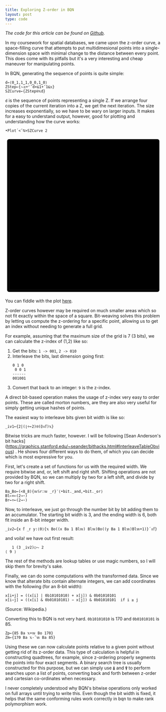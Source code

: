 ```yaml
---
title: Exploring Z-order in BQN
layout: post
type: code
---
```


_The code for this article can be found on
[Github](https://github.com/razetime/bqnforklift)._

In my coursework for spatial databases, we came upon the z-order curve, a
space-filling curve that attempts to put multidimesional points into a
single-dimension space with minimal change to the distance between every
point. This does come with its pitfalls but it's a very interesting
and cheap maneuver for manipulating points.

In BQN, generating the sequence of points is quite simple:

```bqn
d←⟨0‿1,1‿1,0‿0,1‿0⟩
ZStep←{⥊𝕩+⌜˜d×⊑1+¯1⊑𝕩}
SZCurve←{ZStep⍟𝕩d}
```

`d` is the sequence of points representing a single Z. If we arrange four
copies of the current iteration into a Z,
we get the next iteration. The size increases exponentially, so we have
to be wary on larger inputs. It makes for a easy to understand output,
however, good for plotting and understanding how the curve works:

```bqn
•Plot´<˘⍉>SZCurve 2
```

<svg viewBox="-10 -10 404 404">
  <g font-family="BQN,monospace" font-size="18px">
    <rect class="code" stroke-width="1" rx="5" x="-5" y="-5" width="394" height="394"></rect>
    <path class="Paren" stroke="currentColor" stroke-width="1" d="M0 0V384"></path>
    <path class="Paren" stroke="currentColor" stroke-width="1" d="M0 384H384"></path>
    <path class="red" style="fill:none" stroke-width="1" d="M0 0L54.857 0L0 54.857L54.857 54.857L109.714 0L164.571 0L109.714 54.857L164.571 54.857L0 109.714L54.857 109.714L0 164.571L54.857 164.571L109.714 109.714L164.571 109.714L109.714 164.571L164.571 164.571L219.429 0L274.286 0L219.429 54.857L274.286 54.857L329.143 0L384 0L329.143 54.857L384 54.857L219.429 109.714L274.286 109.714L219.429 164.571L274.286 164.571L329.143 109.714L384 109.714L329.143 164.571L384 164.571L0 219.429L54.857 219.429L0 274.286L54.857 274.286L109.714 219.429L164.571 219.429L109.714 274.286L164.571 274.286L0 329.143L54.857 329.143L0 384L54.857 384L109.714 329.143L164.571 329.143L109.714 384L164.571 384L219.429 219.429L274.286 219.429L219.429 274.286L274.286 274.286L329.143 219.429L384 219.429L329.143 274.286L384 274.286L219.429 329.143L274.286 329.143L219.429 384L274.286 384L329.143 329.143L384 329.143L329.143 384L384 384"></path>
  </g>
</svg>

You can fiddle with the plot [here](https://mlochbaum.github.io/BQN/try.html#code=ZOKGkOKfqDDigL8xLDHigL8xLDDigL8wLDHigL8w4p+pClpTdGVw4oaQe+KlivCdlakr4oycy5xkw5fiipExK8KvMeKKkfCdlal9ClNaQ3VydmXihpB7WlN0ZXDijZ/wnZWpZH0K4oCiUGxvdMK0PMuY4o2JPlNaQ3VydmUgMgo=).

Z-order curves however may be required on much smaller areas which so not
fit exactly within the space of a square. Bit-weaving solves this problem
by letting us compute the z-ordering for a specific point, allowing us to
get an index without needing to generate a full grid.

For example, assuming that the maximum size of the grid is 7 (3 bits), we
can calculate the z-index of (1,2) like so:

1. Get the bits: `1 -> 001`, `2 -> 010`
2. Interleave the bits, last dimension going first:
   ```
   0 1 0
    0 0 1
   ------
   001001
   ```
3. Convert that back to an integer: `9` is the z-index.

A direct bit-based operation makes the usage of z-index very easy to order
points. These are called morton numbers, are they are also very useful for
simply getting unique hashes of points.

The easiest way to interleave bits given bit width is like so:
```
_iv1←{2|(⌊÷⟜2)⍟(⌽↕𝕗)𝕩}
```

Bitwise tricks are much faster, however. I will be following
[Sean Anderson's bit hacks]
(https://graphics.stanford.edu/~seander/bithacks.html#InterleaveTableObvious)
. He shows four different ways to do them, of which you can decide which
is most expressive for you.

First, let's create a set of functions for us with the
required width. We require bitwise and, or, left shift and right shift.
Shifting operations are not provided by BQN, so we can multiply by two for a
left shift, and divide by two for a right shift.

```
Ba‿Bo←(<8‿8){𝕨𝕊r:𝕨 _r}¨⟨•bit._and,•bit._or⟩
Bl←×⟜(2⊸⋆)                                                                      
Br←÷⟜(2⊸⋆)                                                                      
```

Now, to interleave, we just go through the number bit by bit adding them to an
accumulator. The starting bit width is 3, and the ending width is 6, both fit
inside an 8-bit integer width.
```
_iv2←{x 𝕗 _𝕣 y:⟨0⟩{𝕩 Bo((x Ba 1 Bl𝕨) Bl𝕨)Bo((y Ba 1 Bl𝕨)Bl𝕨+1)}´↕𝕗}          
```

and voila! we have out first result:
```
   1 (3 _iv2)○⥊ 2
⟨ 9 ⟩
```

The rest of the methods are lookup tables or use magic numbers, so I will skip
them for brevity's sake.

Finally, we can do some computations with the transformed data. Since we know
that alterate bits contain alternate integers, we can add coordinates with the
following (for an 8-bit width):

```
x[i+j] = ((x[i] | 0b10101010) + x[j]) & 0b01010101
x[i−j] = ((x[i] & 0b01010101) − x[j]) & 0b01010101  if i ≥ j
```
(Source: Wikipedia.)

Converting this to BQN is not very hard. `0b10101010` is 170 and `0b01010101`
is 85.
```
Zp←{85 Ba 𝕩+𝕨 Bo 170}
Zm←{170 Ba 𝕩-˜𝕨 Ba 85}
```

Using these we can now calculate points relative to a given point without
getting rid of its z-order data. This type of calculation is helpful in
constructing quadtrees, for example, since z-ordering properly segments the
points into four exact segments. A binary search tree is usually constructed
for this purpose, but we can simply use `⍋` and `⍒` to perform searches upon
a list of points, converting back and forth between z-order and cartesian
co-ordinates when necessary.

I never completely understood why BQN's bitwise operations only worked on full
arrays until trying to write this. Even though the bit width is fixed, it helps
that the same conforming rules work correctly in bqn to make rank polymorphism
work.
